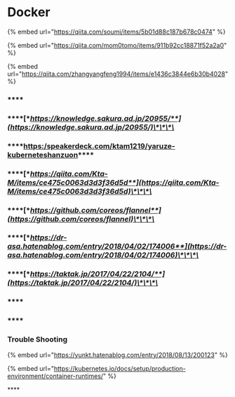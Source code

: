 # Docker

{% embed url="https://qiita.com/soumi/items/5b01d88c187b678c0474" %}

{% embed url="https://qiita.com/mom0tomo/items/911b92cc18871f52a2a0" %}

{% embed url="https://qiita.com/zhangyangfeng1994/items/e1436c3844e6b30b4028" %}

### \*\*\*\*

### \*\*\*\*[**https://knowledge.sakura.ad.jp/20955/**](https://knowledge.sakura.ad.jp/20955/)\*\*\*\*

### \*\*\*\*[**https:/**](https://speakerdeck.com/ktam1219/yaruze-kuberneteshanzuon)[**speakerdeck.com/ktam1219/yaruze-kuberneteshanzuon**](https://speakerdeck.com/ktam1219/yaruze-kuberneteshanzuon)\*\*\*\*

### \*\*\*\*[**https://qiita.com/Kta-M/items/ce475c0063d3d3f36d5d**](https://qiita.com/Kta-M/items/ce475c0063d3d3f36d5d)\*\*\*\*

### \*\*\*\*[**https://github.com/coreos/flannel**](https://github.com/coreos/flannel)\*\*\*\*

### \*\*\*\*[**https://dr-asa.hatenablog.com/entry/2018/04/02/174006**](https://dr-asa.hatenablog.com/entry/2018/04/02/174006)\*\*\*\*

### \*\*\*\*[**https://taktak.jp/2017/04/22/2104/**](https://taktak.jp/2017/04/22/2104/)\*\*\*\*

### \*\*\*\*

### \*\*\*\*

### **Trouble Shooting**

{% embed url="https://yunkt.hatenablog.com/entry/2018/08/13/200123" %}

{% embed url="https://kubernetes.io/docs/setup/production-environment/container-runtimes/" %}

\*\*\*\*

### 



